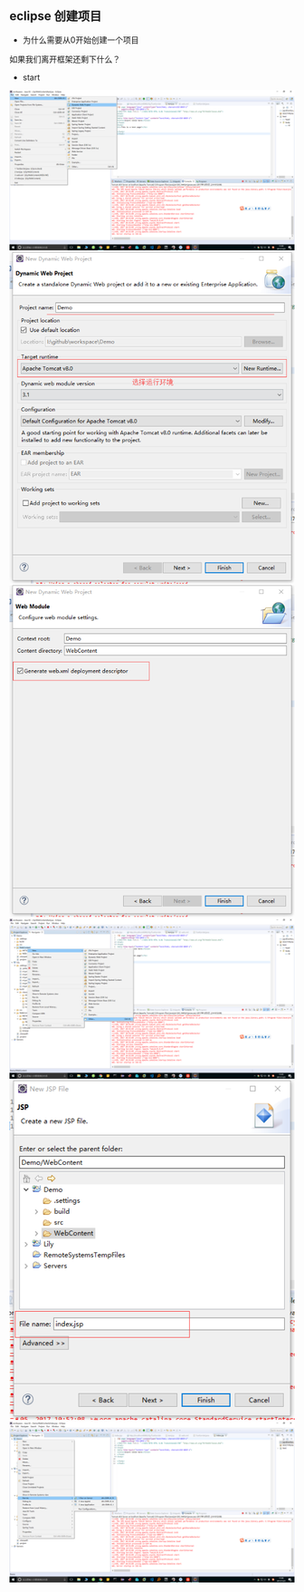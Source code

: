 ## eclipse 创建项目

- 为什么需要从0开始创建一个项目

如果我们离开框架还剩下什么？

- start

![bottom](/img/javaweb/1.png)
![bottom](/img/javaweb/2.png)
![bottom](/img/javaweb/3.png)
![bottom](/img/javaweb/4.png)
![bottom](/img/javaweb/5.png)
![bottom](/img/javaweb/6.png)



